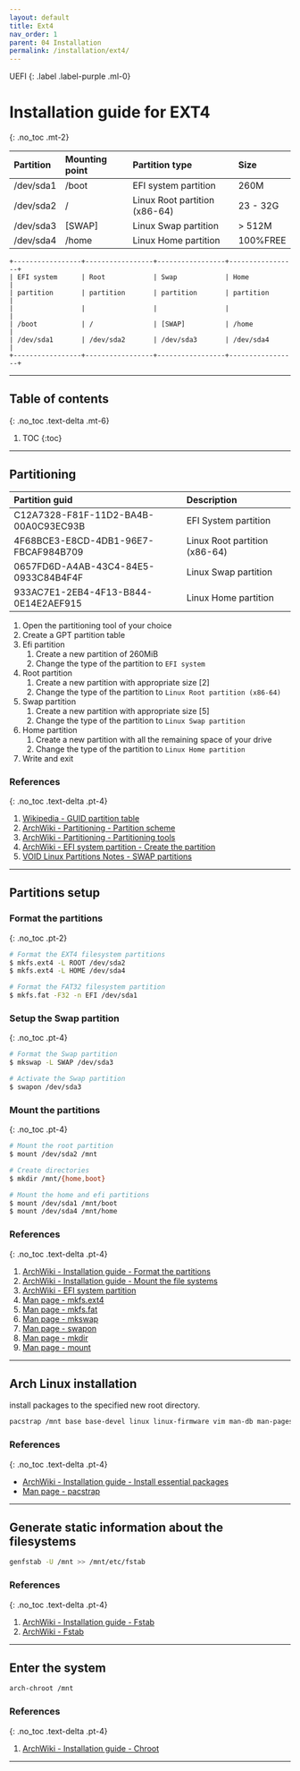 ```yaml
---
layout: default
title: Ext4
nav_order: 1
parent: 04 Installation
permalink: /installation/ext4/
---
```


UEFI
{: .label .label-purple .ml-0}

# Installation guide for EXT4
{: .no_toc .mt-2}

| Partition | Mounting point | Partition type                | Size     |
| :-------- | :------------- | :---------------------------- | :------- |
| /dev/sda1 | /boot          | EFI system partition          | 260M     |
| /dev/sda2 | /              | Linux Root partition (x86-64) | 23 - 32G |
| /dev/sda3 | [SWAP]         | Linux Swap partition          | > 512M   |
| /dev/sda4 | /home          | Linux Home partition          | 100%FREE |

```
+-----------------+-----------------+-----------------+-----------------+
| EFI system      | Root            | Swap            | Home            |
| partition       | partition       | partition       | partition       |
|                 |                 |                 |                 |
| /boot           | /               | [SWAP]          | /home           |
| /dev/sda1       | /dev/sda2       | /dev/sda3       | /dev/sda4       |
+-----------------+-----------------+-----------------+-----------------+
```

---

## Table of contents
{: .no_toc .text-delta .mt-6}

1. TOC
{:toc}

---

## Partitioning

| Partition guid                       | Description                        |
| :----------------------------------- | :--------------------------------- |
| C12A7328-F81F-11D2-BA4B-00A0C93EC93B | EFI System partition               |
| 4F68BCE3-E8CD-4DB1-96E7-FBCAF984B709 | Linux Root partition (x86-64)      |
| 0657FD6D-A4AB-43C4-84E5-0933C84B4F4F | Linux Swap partition               |
| 933AC7E1-2EB4-4F13-B844-0E14E2AEF915 | Linux Home partition               |

1. Open the partitioning tool of your choice
1. Create a GPT partition table
1. Efi partition
   1. Create a new partition of 260MiB
   1. Change the type of the partition to `EFI system`
1. Root partition
   1. Create a new partition with appropriate size [2]
   1. Change the type of the partition to `Linux Root partition (x86-64)`
1. Swap partition
   1. Create a new partition with appropriate size [5]
   1. Change the type of the partition to `Linux Swap partition`
1. Home partition
   1. Create a new partition with all the remaining space of your drive
   1. Change the type of the partition to `Linux Home partition`
1. Write and exit

### References
{: .no_toc .text-delta .pt-4}

1. [Wikipedia - GUID partition table](https://en.wikipedia.org/wiki/GUID_Partition_Table)
1. [ArchWiki - Partitioning - Partition scheme](https://wiki.archlinux.org/index.php/Partitioning#Partition_scheme)
1. [ArchWiki - Partitioning - Partitioning tools](https://wiki.archlinux.org/index.php/Partitioning#Partitioning_tools)
1. [ArchWiki - EFI system partition - Create the partition](https://wiki.archlinux.org/index.php/EFI_system_partition#Create_the_partition)
1. [VOID Linux Partitions Notes - SWAP partitions](https://docs.voidlinux.org/installation/live-images/partitions.html#swap-partitions)

---

## Partitions setup

### Format the partitions
{: .no_toc .pt-2}

```bash
# Format the EXT4 filesystem partitions
$ mkfs.ext4 -L ROOT /dev/sda2
$ mkfs.ext4 -L HOME /dev/sda4

# Format the FAT32 filesystem partition
$ mkfs.fat -F32 -n EFI /dev/sda1
```

### Setup the Swap partition
{: .no_toc .pt-4}

```bash
# Format the Swap partition
$ mkswap -L SWAP /dev/sda3

# Activate the Swap partition
$ swapon /dev/sda3
```

### Mount the partitions
{: .no_toc .pt-4}

```bash
# Mount the root partition
$ mount /dev/sda2 /mnt

# Create directories
$ mkdir /mnt/{home,boot}

# Mount the home and efi partitions
$ mount /dev/sda1 /mnt/boot
$ mount /dev/sda4 /mnt/home
```

### References
{: .no_toc .text-delta .pt-4}

1. [ArchWiki - Installation guide - Format the partitions](https://wiki.archlinux.org/index.php/Installation_guide#Format_the_partitions)
1. [ArchWiki - Installation guide - Mount the file systems](https://wiki.archlinux.org/index.php/Installation_guide#Mount_the_file_systems)
1. [ArchWiki - EFI system partition](https://wiki.archlinux.org/index.php/EFI_system_partition)
1. [Man page - mkfs.ext4](https://jlk.fjfi.cvut.cz/arch/manpages/man/core/e2fsprogs/mkfs.ext4.8.en)
1. [Man page - mkfs.fat](https://jlk.fjfi.cvut.cz/arch/manpages/man/core/dosfstools/mkfs.fat.8.en)
1. [Man page - mkswap](https://jlk.fjfi.cvut.cz/arch/manpages/man/core/util-linux/mkswap.8.en)
1. [Man page - swapon](https://jlk.fjfi.cvut.cz/arch/manpages/man/core/man-pages/swapon.2.en)
1. [Man page - mkdir](https://jlk.fjfi.cvut.cz/arch/manpages/man/core/coreutils/mkdir.1.en)
1. [Man page - mount](https://jlk.fjfi.cvut.cz/arch/manpages/man/core/util-linux/mount.8.en)

---

## Arch Linux installation

install packages to the specified new root directory.

```bash
pacstrap /mnt base base-devel linux linux-firmware vim man-db man-pages
```

### References
{: .no_toc .text-delta .pt-4}

- [ArchWiki - Installation guide - Install essential packages](https://wiki.archlinux.org/index.php/Installation_guide#Install_essential_packages)
- [Man page - pacstrap](https://jlk.fjfi.cvut.cz/arch/manpages/man/extra/arch-install-scripts/pacstrap.8.en)

---

## Generate static information about the filesystems

```bash
genfstab -U /mnt >> /mnt/etc/fstab
```

### References
{: .no_toc .text-delta .pt-4}

1. [ArchWiki - Installation guide - Fstab](https://wiki.archlinux.org/index.php/Installation_guide#Fstab)
1. [ArchWiki - Fstab](https://wiki.archlinux.org/index.php/Fstab)

---

## Enter the system

```bash
arch-chroot /mnt
```

### References
{: .no_toc .text-delta .pt-4}

1. [ArchWiki - Installation guide - Chroot](https://wiki.archlinux.org/index.php/Installation_guide#Chroot)

---
